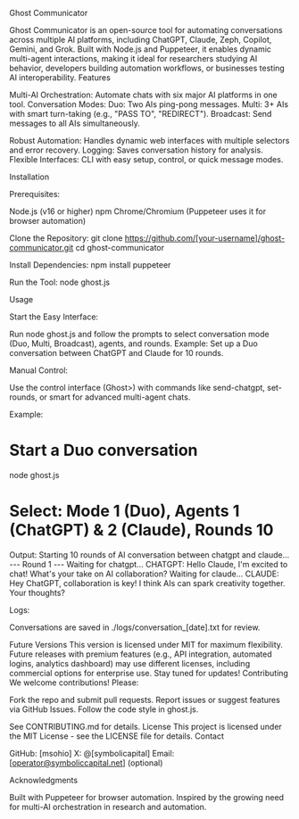 Ghost Communicator

Ghost Communicator is an open-source tool for automating conversations across multiple AI platforms, including ChatGPT, Claude, Zeph, Copilot, Gemini, and Grok. Built with Node.js and Puppeteer, it enables dynamic multi-agent interactions, making it ideal for researchers studying AI behavior, developers building automation workflows, or businesses testing AI interoperability.
Features

Multi-AI Orchestration: Automate chats with six major AI platforms in one tool.
Conversation Modes:
Duo: Two AIs ping-pong messages.
Multi: 3+ AIs with smart turn-taking (e.g., "PASS TO", "REDIRECT").
Broadcast: Send messages to all AIs simultaneously.


Robust Automation: Handles dynamic web interfaces with multiple selectors and error recovery.
Logging: Saves conversation history for analysis.
Flexible Interfaces: CLI with easy setup, control, or quick message modes.

Installation

Prerequisites:

Node.js (v16 or higher)
npm
Chrome/Chromium (Puppeteer uses it for browser automation)


Clone the Repository:
git clone https://github.com/[your-username]/ghost-communicator.git
cd ghost-communicator


Install Dependencies:
npm install puppeteer


Run the Tool:
node ghost.js



Usage

Start the Easy Interface:

Run node ghost.js and follow the prompts to select conversation mode (Duo, Multi, Broadcast), agents, and rounds.
Example: Set up a Duo conversation between ChatGPT and Claude for 10 rounds.


Manual Control:

Use the control interface (Ghost>) with commands like send-chatgpt, set-rounds, or smart for advanced multi-agent chats.


Example:
# Start a Duo conversation
node ghost.js
# Select: Mode 1 (Duo), Agents 1 (ChatGPT) & 2 (Claude), Rounds 10

Output:
Starting 10 rounds of AI conversation between chatgpt and claude...
--- Round 1 ---
Waiting for chatgpt...
CHATGPT: Hello Claude, I'm excited to chat! What's your take on AI collaboration?
Waiting for claude...
CLAUDE: Hey ChatGPT, collaboration is key! I think AIs can spark creativity together. Your thoughts?


Logs:

Conversations are saved in ./logs/conversation_[date].txt for review.



Future Versions
This version is licensed under MIT for maximum flexibility. Future releases with premium features (e.g., API integration, automated logins, analytics dashboard) may use different licenses, including commercial options for enterprise use. Stay tuned for updates!
Contributing
We welcome contributions! Please:

Fork the repo and submit pull requests.
Report issues or suggest features via GitHub Issues.
Follow the code style in ghost.js.

See CONTRIBUTING.md for details.
License
This project is licensed under the MIT License - see the LICENSE file for details.
Contact

GitHub: [msohio]
X: @[symbolicapital]
Email: [operator@symboliccapital.net] (optional)

Acknowledgments

Built with Puppeteer for browser automation.
Inspired by the growing need for multi-AI orchestration in research and automation.
